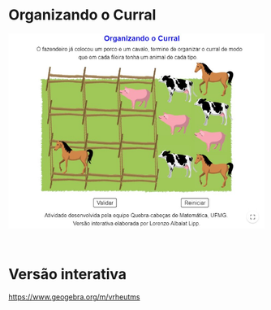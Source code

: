 # Organizando o Curral

![](preview.jpg)

<br>

# Versão interativa

https://www.geogebra.org/m/vrheutms